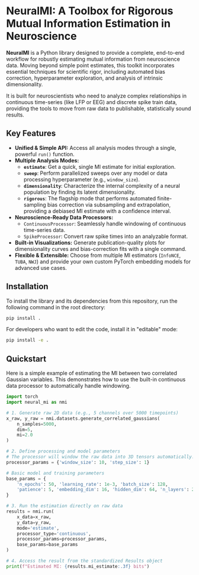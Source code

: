 # NeuralMI: A Toolbox for Rigorous Mutual Information Estimation in Neuroscience

**NeuralMI** is a Python library designed to provide a complete, end-to-end workflow for robustly estimating mutual information from neuroscience data. Moving beyond simple point estimates, this toolkit incorporates essential techniques for scientific rigor, including automated bias correction, hyperparameter exploration, and analysis of intrinsic dimensionality.

It is built for neuroscientists who need to analyze complex relationships in continuous time-series (like LFP or EEG) and discrete spike train data, providing the tools to move from raw data to publishable, statistically sound results.

## Key Features

- **Unified & Simple API:** Access all analysis modes through a single, powerful `run()` function.
- **Multiple Analysis Modes:**
    - **`estimate`**: Get a quick, single MI estimate for initial exploration.
    - **`sweep`**: Perform parallelized sweeps over any model or data processing hyperparameter (e.g., `window_size`).
    - **`dimensionality`**: Characterize the internal complexity of a neural population by finding its latent dimensionality.
    - **`rigorous`**: The flagship mode that performs automated finite-sampling bias correction via subsampling and extrapolation, providing a debiased MI estimate with a confidence interval.
- **Neuroscience-Ready Data Processors:**
    - `ContinuousProcessor`: Seamlessly handle windowing of continuous time-series data.
    - `SpikeProcessor`: Convert raw spike times into an analyzable format.
- **Built-in Visualizations:** Generate publication-quality plots for dimensionality curves and bias-correction fits with a single command.
- **Flexible & Extensible:** Choose from multiple MI estimators (`InfoNCE`, `TUBA`, `NWJ`) and provide your own custom PyTorch embedding models for advanced use cases.

## Installation

To install the library and its dependencies from this repository, run the following command in the root directory:

```bash
pip install .
```

For developers who want to edit the code, install it in "editable" mode:

```bash
pip install -e .
```

## Quickstart

Here is a simple example of estimating the MI between two correlated Gaussian variables. This demonstrates how to use the built-in continuous data processor to automatically handle windowing.

```python
import torch
import neural_mi as nmi

# 1. Generate raw 2D data (e.g., 5 channels over 5000 timepoints)
x_raw, y_raw = nmi.datasets.generate_correlated_gaussians(
    n_samples=5000, 
    dim=5, 
    mi=2.0
)

# 2. Define processing and model parameters
# The processor will window the raw data into 3D tensors automatically.
processor_params = {'window_size': 10, 'step_size': 1}

# Basic model and training parameters
base_params = {
    'n_epochs': 50, 'learning_rate': 1e-3, 'batch_size': 128,
    'patience': 5, 'embedding_dim': 16, 'hidden_dim': 64, 'n_layers': 2
}

# 3. Run the estimation directly on raw data
results = nmi.run(
    x_data=x_raw,
    y_data=y_raw,
    mode='estimate',
    processor_type='continuous',
    processor_params=processor_params,
    base_params=base_params
)

# 4. Access the result from the standardized Results object
print(f"Estimated MI: {results.mi_estimate:.3f} bits")
```

